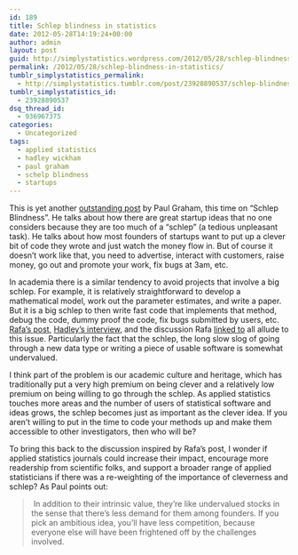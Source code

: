 ```yaml
---
id: 189
title: Schlep blindness in statistics
date: 2012-05-28T14:19:24+00:00
author: admin
layout: post
guid: http://simplystatistics.wordpress.com/2012/05/28/schlep-blindness-in-statistics
permalink: /2012/05/28/schlep-blindness-in-statistics/
tumblr_simplystatistics_permalink:
  - http://simplystatistics.tumblr.com/post/23928890537/schlep-blindness-in-statistics
tumblr_simplystatistics_id:
  - 23928890537
dsq_thread_id:
  - 936967375
categories:
  - Uncategorized
tags:
  - applied statistics
  - hadley wickham
  - paul graham
  - schelp blindness
  - startups
---
```

This is yet another <a href="http://paulgraham.com/schlep.html" target="_blank">outstanding post</a> by Paul Graham, this time on &#8220;Schlep Blindness&#8221;. He talks about how there are great startup ideas that no one considers because they are too much of a &#8220;schlep&#8221; (a tedious unpleasant task). He talks about how most founders of startups want to put up a clever bit of code they wrote and just watch the money flow in. But of course it doesn&#8217;t work like that, you need to advertise, interact with customers, raise money, go out and promote your work, fix bugs at 3am, etc. 

In academia there is a similar tendency to avoid projects that involve a big schlep. For example, it is relatively straightforward to develop a mathematical model, work out the parameter estimates, and write a paper. But it is a big schlep to then write fast code that implements that method, debug the code, dummy proof the code, fix bugs submitted by users, etc. <a href="http://simplystatistics.tumblr.com/post/23674712262/how-do-we-evaluate-statisticians-working-in-genomics" target="_blank">Rafa&#8217;s post</a>, <a href="http://simplystatistics.tumblr.com/post/22844703875/ha" target="_blank">Hadley&#8217;s interview</a>, and the discussion Rafa <a href="https://groups.google.com/forum/?fromgroups#!topic/reproducible-research/eo2hEgnOwvI" target="_blank">linked to</a> all allude to this issue. Particularly the fact that the schlep, the long slow slog of going through a new data type or writing a piece of usable software is somewhat undervalued. 

I think part of the problem is our academic culture and heritage, which has traditionally put a very high premium on being clever and a relatively low premium on being willing to go through the schlep. As applied statistics touches more areas and the number of users of statistical software and ideas grows, the schlep becomes just as important as the clever idea. If you aren&#8217;t willing to put in the time to code your methods up and make them accessible to other investigators, then who will be? 

To bring this back to the discussion inspired by Rafa&#8217;s post, I wonder if applied statistics journals could increase their impact, encourage more readership from scientific folks, and support a broader range of applied statisticians if there was a re-weighting of the importance of cleverness and schlep? As Paul points out: 

> <span> In addition to their intrinsic value, they&#8217;re like undervalued stocks in the sense that there&#8217;s less demand for them among founders. If you pick an ambitious idea, you&#8217;ll have less competition, because everyone else will have been frightened off by the challenges involved.</span>